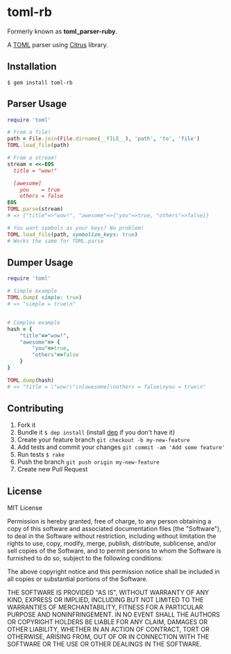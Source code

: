 toml-rb
=======

Formerly known as __toml_parser-ruby__.

A [TOML](https://github.com/mojombo/toml) parser using [Citrus](http://mjijackson.com/citrus/example.html) library.


Installation
------------

    $ gem install toml-rb

Parser Usage
------------

```ruby
require 'toml'

# From a file!
path = File.join(File.dirname(__FILE__), 'path', 'to', 'file')
TOML.load_file(path)

# From a stream!
stream = <<-EOS
  title = "wow!"

  [awesome]
    you    = true
    others = false
EOS
TOML.parse(stream)
# => {"title"=>"wow!", "awesome"=>{"you"=>true, "others"=>false}}

# You want symbols as your keys? No problem!
TOML.load_file(path, symbolize_keys: true) 
# Works the same for TOML.parse
```

Dumper Usage
------------

```ruby
require 'toml'

# Simple example
TOML.dump( simple: true)
# => "simple = true\n"


# Complex example
hash = { 
    "title"=>"wow!", 
    "awesome"=> {
        "you"=>true, 
        "others"=>false
    }
}

TOML.dump(hash)
# => "title = \"wow!\"\n[awesome]\nothers = false\nyou = true\n"
```

Contributing
------------

1. Fork it
2. Bundle it `$ dep install` (install [dep](https://github.com/cyx/dep) if you don't have it)
3. Create your feature branch `git checkout -b my-new-feature`
4. Add tests and commit your changes `git commit -am 'Add some feature'`
5. Run tests `$ rake`
6. Push the branch `git push origin my-new-feature`
7. Create new Pull Request

License
-------

MIT License

Permission is hereby granted, free of charge, to any person obtaining
a copy of this software and associated documentation files (the
"Software"), to deal in the Software without restriction, including
without limitation the rights to use, copy, modify, merge, publish,
distribute, sublicense, and/or sell copies of the Software, and to
permit persons to whom the Software is furnished to do so, subject to
the following conditions:

The above copyright notice and this permission notice shall be
included in all copies or substantial portions of the Software.

THE SOFTWARE IS PROVIDED "AS IS", WITHOUT WARRANTY OF ANY KIND,
EXPRESS OR IMPLIED, INCLUDING BUT NOT LIMITED TO THE WARRANTIES OF
MERCHANTABILITY, FITNESS FOR A PARTICULAR PURPOSE AND
NONINFRINGEMENT. IN NO EVENT SHALL THE AUTHORS OR COPYRIGHT HOLDERS BE
LIABLE FOR ANY CLAIM, DAMAGES OR OTHER LIABILITY, WHETHER IN AN ACTION
OF CONTRACT, TORT OR OTHERWISE, ARISING FROM, OUT OF OR IN CONNECTION
WITH THE SOFTWARE OR THE USE OR OTHER DEALINGS IN THE SOFTWARE.
